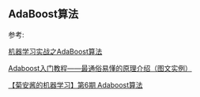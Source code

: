 ##  AdaBoost算法

参考:

[机器学习实战之AdaBoost算法](https://www.cnblogs.com/zy230530/p/6909288.html)

[Adaboost入门教程——最通俗易懂的原理介绍（图文实例）](https://blog.csdn.net/px_528/article/details/72963977)

[【菊安酱的机器学习】第6期 Adaboost算法](https://www.bilibili.com/video/av37887744)

